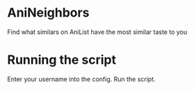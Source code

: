 # AniNeighbors

Find what similars on AniList have the most similar taste to you

# Running the script
Enter your username into the config. Run the script.
